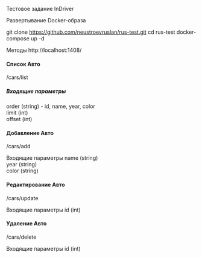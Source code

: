 Тестовое задание InDriver

Развертывание Docker-образа

git clone https://github.com/neustroevruslan/rus-test.git
cd rus-test
docker-compose up -d

Методы
http://localhost:1408/

<h4>Список Авто</h4>
/cars/list

<h5>Входящие параметры</h5>
order (string) - id, name, year, color
<br />limit (int)
<br />offset (int)

<h4>Добавление Авто</h4>
/cars/add

Входящие параметры
name (string)
<br />year (string)
<br />color (string)

<h4>Редактирование Авто</h4>
/cars/update

Входящие параметры
id (int)

<h4>Удаление Авто</h4>
/cars/delete

Входящие параметры
id (int)
